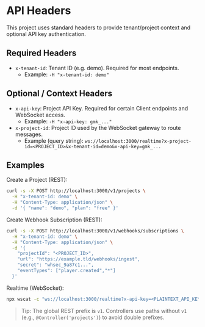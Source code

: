 # API Headers

This project uses standard headers to provide tenant/project context and optional API key authentication.

## Required Headers

- `x-tenant-id`: Tenant ID (e.g. demo). Required for most endpoints.
  - Example: `-H "x-tenant-id: demo"`

## Optional / Context Headers

- `x-api-key`: Project API Key. Required for certain Client endpoints and WebSocket access.
  - Example: `-H "x-api-key: gmk_..."`
- `x-project-id`: Project ID used by the WebSocket gateway to route messages.
  - Example (query string): `ws://localhost:3000/realtime?x-project-id=<PROJECT_ID>&x-tenant-id=demo&x-api-key=gmk_...`

## Examples

Create a Project (REST):
```bash
curl -s -X POST http://localhost:3000/v1/projects \
  -H "x-tenant-id: demo" \
  -H "Content-Type: application/json" \
  -d '{ "name": "demo", "plan": "free" }'
```

Create Webhook Subscription (REST):
```bash
curl -s -X POST http://localhost:3000/v1/webhooks/subscriptions \
  -H "x-tenant-id: demo" \
  -H "Content-Type: application/json" \
  -d '{
    "projectId": "<PROJECT_ID>",
    "url": "https://example.tld/webhooks/ingest",
    "secret": "whsec_9a87c1...",
    "eventTypes": ["player.created","*"]
  }'
```

Realtime (WebSocket):
```bash
npx wscat -c "ws://localhost:3000/realtime?x-api-key=<PLAINTEXT_API_KEY>&x-project-id=<PROJECT_ID>&x-tenant-id=demo"
```

> Tip: The global REST prefix is `v1`. Controllers use paths without `v1` (e.g., `@Controller('projects')`) to avoid double prefixes.